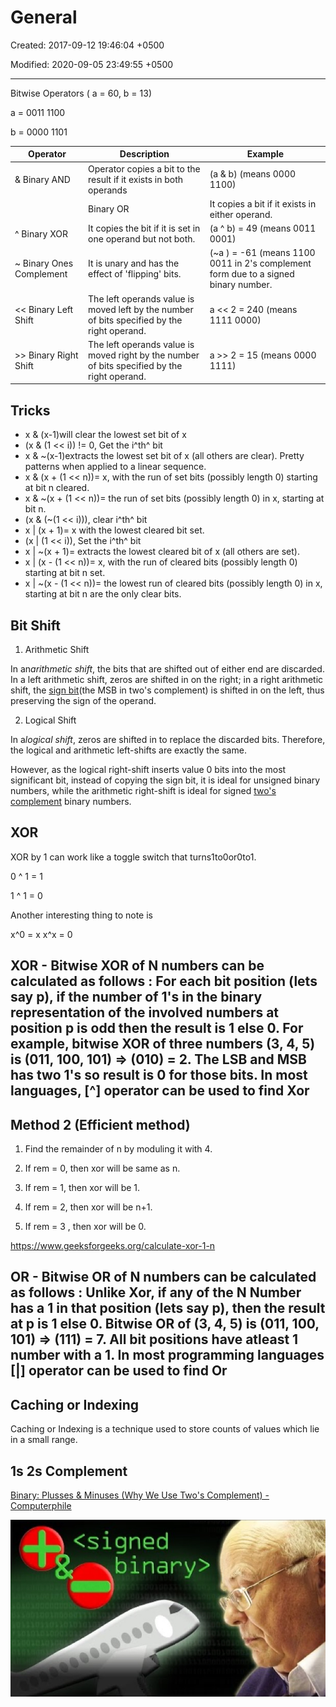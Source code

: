 # General

Created: 2017-09-12 19:46:04 +0500

Modified: 2020-09-05 23:49:55 +0500

---

Bitwise Operators ( a = 60, b = 13)

a = 0011 1100

b = 0000 1101

| **Operator**              | **Description**                                                                              | **Example**                                                                          |
|---------------|------------------------------|----------------------------|
| & Binary AND              | Operator copies a bit to the result if it exists in both operands                            | (a & b) (means 0000 1100)                                                            |
| | Binary OR              | It copies a bit if it exists in either operand.                                              | (a | b) = 61 (means 0011 1101)                                                      |
| ^ Binary XOR             | It copies the bit if it is set in one operand but not both.                                  | (a ^ b) = 49 (means 0011 0001)                                                      |
| ~ Binary Ones Complement | It is unary and has the effect of 'flipping' bits.                                         | (~a ) = -61 (means 1100 0011 in 2's complement form due to a signed binary number. |
| << Binary Left Shift    | The left operands value is moved left by the number of bits specified by the right operand.  | a << 2 = 240 (means 1111 0000)                                                     |
| >> Binary Right Shift   | The left operands value is moved right by the number of bits specified by the right operand. | a >> 2 = 15 (means 0000 1111)                                                      |

## Tricks

- x & (x-1)will clear the lowest set bit of x
- (x & (1 << i)) != 0, Get the i^th^ bit
- x & ~(x-1)extracts the lowest set bit of x (all others are clear). Pretty patterns when applied to a linear sequence.
- x & (x + (1 << n))= x, with the run of set bits (possibly length 0) starting at bit n cleared.
- x & ~(x + (1 << n))= the run of set bits (possibly length 0) in x, starting at bit n.
- (x & (~(1 << i))), clear i^th^ bit
- x | (x + 1)= x with the lowest cleared bit set.
- (x | (1 << i)), Set the i^th^ bit
- x | ~(x + 1)= extracts the lowest cleared bit of x (all others are set).
- x | (x - (1 << n))= x, with the run of cleared bits (possibly length 0) starting at bit n set.
- x | ~(x - (1 << n))= the lowest run of cleared bits (possibly length 0) in x, starting at bit n are the only clear bits.

## Bit Shift

1. Arithmetic Shift

In an*arithmetic shift*, the bits that are shifted out of either end are discarded. In a left arithmetic shift, zeros are shifted in on the right; in a right arithmetic shift, the [sign bit](https://en.wikipedia.org/wiki/Sign_bit)(the MSB in two's complement) is shifted in on the left, thus preserving the sign of the operand.

2. Logical Shift

In a*logical shift*, zeros are shifted in to replace the discarded bits. Therefore, the logical and arithmetic left-shifts are exactly the same.

However, as the logical right-shift inserts value 0 bits into the most significant bit, instead of copying the sign bit, it is ideal for unsigned binary numbers, while the arithmetic right-shift is ideal for signed [two's complement](https://en.wikipedia.org/wiki/Two%27s_complement) binary numbers.

## XOR

XOR by 1 can work like a toggle switch that turns1to0or0to1.

0 ^ 1 = 1

1 ^ 1 = 0

Another interesting thing to note is

x^0 = x
x^x = 0

## XOR - Bitwise XOR of N numbers can be calculated as follows : For each bit position (lets say p), if the number of 1's in the binary representation of the involved numbers at position p is odd then the result is 1 else 0. For example, bitwise XOR of three numbers (3, 4, 5) is (011, 100, 101) => (010) = 2. The LSB and MSB has two 1's so result is 0 for those bits. In most languages, [^] operator can be used to find Xor

## Method 2 (Efficient method)

1. Find the remainder of n by moduling it with 4.

2. If rem = 0, then xor will be same as n.

3. If rem = 1, then xor will be 1.

4. If rem = 2, then xor will be n+1.

5. If rem = 3 , then xor will be 0.

<https://www.geeksforgeeks.org/calculate-xor-1-n>

## OR - Bitwise OR of N numbers can be calculated as follows : Unlike Xor, if any of the N Number has a 1 in that position (lets say p), then the result at p is 1 else 0. Bitwise OR of (3, 4, 5) is (011, 100, 101) => (111) = 7. All bit positions have atleast 1 number with a 1. In most programming languages [|] operator can be used to find Or

## Caching or Indexing

Caching or Indexing is a technique used to store counts of values which lie in a small range.

## 1s 2s Complement

[Binary: Plusses & Minuses (Why We Use Two's Complement) - Computerphile](https://www.youtube.com/watch?v=lKTsv6iVxV4)

![image](media/General-image1.jpg)
